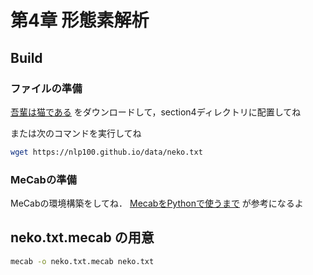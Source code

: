 # 第4章 形態素解析

## Build

### ファイルの準備
[吾輩は猫である](https://nlp100.github.io/data/neko.txt) をダウンロードして，section4ディレクトリに配置してね

または次のコマンドを実行してね
```sh
wget https://nlp100.github.io/data/neko.txt
```

### MeCabの準備
MeCabの環境構築をしてね．
[MecabをPythonで使うまで](https://qiita.com/Sak1361/items/47e9ec464ccc770cd65c) が参考になるよ

## neko.txt.mecab の用意
```sh
mecab -o neko.txt.mecab neko.txt
```


